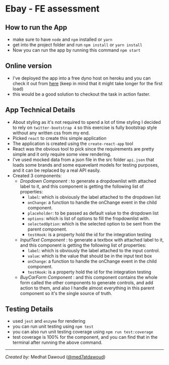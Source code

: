 # Ebay - FE assessment

## How to run the App
* make sure to have `node` and `npm` installed or `yarn`
* get into the project folder and run `npm install` or `yarn install`
* Now you can run the app by running this command `npm start`

## Online version 
- I've deployed the app into a free dyno host on heroku and you can check it out from [here](https://ebay-buy-car.herokuapp.com) (keep in mind that it might take longer for the first load)
- this would be a good solution to checkout the task in action faster.

## App Technical Details
* About styling as it's not required to spend a lot of time styling I decided to rely on `twitter-bootstrap 4` so this exercise is fully bootstrap style without any written css from my end.
* Picked `react` to create this simple application
* The application is created using the `create-react-app` tool
* React was the obvious tool to pick since the requirements are pretty simple and it only require some view rendering.
* I've used mocked data from a json file in the src folder `api.json` that loads some brands and some equevelant models for testing purposes, and it can be replaced by a real API easily.
* Created 3 components:
  * _Dropdown Component_ : to generate a dropdownlist with attached label to it, and this component is getting the following list of properties:
    - `label`: which is obviously the label attached to the dropdown list
    - `onChange`: a function to handle the onChange event in the child component.
    - `placeholder`: to be passed as default value to the dropdown list
    - `options`: which is list of options to fill the fropdownlist with.
    - `selectedOption`: which is the selected option to be sent from the parent component.
    - `testHook`: is a property hold the id for the integration testing
  * _InputText Component_ : to generate a textbox with attached label to it, and this component is getting the following list of properties:
    - `label`: which is obviously the label attached to the input control.
    - `value`: which is the value that should be in the input text box
    - `onChange`: a function to handle the onChange event in the child component.
    - `testHook`: is a property hold the id for the integration testing
  * _BuyCarForm Component_ : and this component contains the whole form called the other components to generate controls, and add action to them, and also I handle almost everything in this parent component so it's the single source of truth.

## Testing Details
* used `jest` and `enzyme` for rendering
* you can run unit testing using `npm test`
* you can also run unit testing coverage using `npm run test:coverage`
* test coverage is 100% for the component, and you can find that in the terminal after running the above command.

---
_Created by:_ Medhat Dawoud ([@med7atdawoud](https://twitter.com/Med7atDawoud))